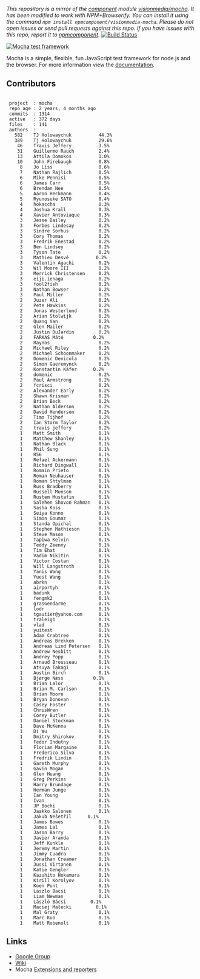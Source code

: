 *This repository is a mirror of the [component](http://component.io) module [visionmedia/mocha](http://github.com/visionmedia/mocha). It has been modified to work with NPM+Browserify. You can install it using the command `npm install npmcomponent/visionmedia-mocha`. Please do not open issues or send pull requests against this repo. If you have issues with this repo, report it to [npmcomponent](https://github.com/airportyh/npmcomponent).*
 [![Build Status](https://secure.travis-ci.org/visionmedia/mocha.png)](http://travis-ci.org/visionmedia/mocha)

  [![Mocha test framework](http://f.cl.ly/items/3l1k0n2A1U3M1I1L210p/Screen%20Shot%202012-02-24%20at%202.21.43%20PM.png)](http://visionmedia.github.io/mocha)

  Mocha is a simple, flexible, fun JavaScript test framework for node.js and the browser. For more information view the [documentation](http://visionmedia.github.io/mocha).

## Contributors

```

 project  : mocha
 repo age : 2 years, 4 months ago
 commits  : 1314
 active   : 372 days
 files    : 141
 authors  :
   582    TJ Holowaychuk          44.3%
   389    Tj Holowaychuk          29.6%
    46    Travis Jeffery          3.5%
    31    Guillermo Rauch         2.4%
    13    Attila Domokos          1.0%
    10    John Firebaugh          0.8%
     8    Jo Liss                 0.6%
     7    Nathan Rajlich          0.5%
     6    Mike Pennisi            0.5%
     6    James Carr              0.5%
     6    Brendan Nee             0.5%
     5    Aaron Heckmann          0.4%
     5    Ryunosuke SATO          0.4%
     4    hokaccha                0.3%
     4    Joshua Krall            0.3%
     4    Xavier Antoviaque       0.3%
     3    Jesse Dailey            0.2%
     3    Forbes Lindesay         0.2%
     3    Sindre Sorhus           0.2%
     3    Cory Thomas             0.2%
     3    Fredrik Enestad         0.2%
     3    Ben Lindsey             0.2%
     3    Tyson Tate              0.2%
     3    Mathieu Desvé          0.2%
     3    Valentin Agachi         0.2%
     3    Wil Moore III           0.2%
     3    Merrick Christensen     0.2%
     3    eiji.ienaga             0.2%
     3    fool2fish               0.2%
     3    Nathan Bowser           0.2%
     3    Paul Miller             0.2%
     2    Juzer Ali               0.2%
     2    Pete Hawkins            0.2%
     2    Jonas Westerlund        0.2%
     2    Arian Stolwijk          0.2%
     2    Quang Van               0.2%
     2    Glen Mailer             0.2%
     2    Justin DuJardin         0.2%
     2    FARKAS Máté           0.2%
     2    Raynos                  0.2%
     2    Michael Riley           0.2%
     2    Michael Schoonmaker     0.2%
     2    Domenic Denicola        0.2%
     2    Simon Gaeremynck        0.2%
     2    Konstantin Käfer      0.2%
     2    domenic                 0.2%
     2    Paul Armstrong          0.2%
     2    fcrisci                 0.2%
     2    Alexander Early         0.2%
     2    Shawn Krisman           0.2%
     2    Brian Beck              0.2%
     2    Nathan Alderson         0.2%
     2    David Henderson         0.2%
     2    Timo Tijhof             0.2%
     2    Ian Storm Taylor        0.2%
     2    travis jeffery          0.2%
     1    Matt Smith              0.1%
     1    Matthew Shanley         0.1%
     1    Nathan Black            0.1%
     1    Phil Sung               0.1%
     1    R56                     0.1%
     1    Refael Ackermann        0.1%
     1    Richard Dingwall        0.1%
     1    Romain Prieto           0.1%
     1    Roman Neuhauser         0.1%
     1    Roman Shtylman          0.1%
     1    Russ Bradberry          0.1%
     1    Russell Munson          0.1%
     1    Rustem Mustafin         0.1%
     1    Salehen Shovon Rahman   0.1%
     1    Sasha Koss              0.1%
     1    Seiya Konno             0.1%
     1    Simon Goumaz            0.1%
     1    Standa Opichal          0.1%
     1    Stephen Mathieson       0.1%
     1    Steve Mason             0.1%
     1    Tapiwa Kelvin           0.1%
     1    Teddy Zeenny            0.1%
     1    Tim Ehat                0.1%
     1    Vadim Nikitin           0.1%
     1    Victor Costan           0.1%
     1    Will Langstroth         0.1%
     1    Yanis Wang              0.1%
     1    Yuest Wang              0.1%
     1    abrkn                   0.1%
     1    airportyh               0.1%
     1    badunk                  0.1%
     1    fengmk2                 0.1%
     1    grasGendarme            0.1%
     1    lodr                    0.1%
     1    tgautier@yahoo.com      0.1%
     1    traleig1                0.1%
     1    vlad                    0.1%
     1    yuitest                 0.1%
     1    Adam Crabtree           0.1%
     1    Andreas Brekken         0.1%
     1    Andreas Lind Petersen   0.1%
     1    Andrew Nesbitt          0.1%
     1    Andrey Popp             0.1%
     1    Arnaud Brousseau        0.1%
     1    Atsuya Takagi           0.1%
     1    Austin Birch            0.1%
     1    Bjørge Næss           0.1%
     1    Brian Lalor             0.1%
     1    Brian M. Carlson        0.1%
     1    Brian Moore             0.1%
     1    Bryan Donovan           0.1%
     1    Casey Foster            0.1%
     1    ChrisWren               0.1%
     1    Corey Butler            0.1%
     1    Daniel Stockman         0.1%
     1    Dave McKenna            0.1%
     1    Di Wu                   0.1%
     1    Dmitry Shirokov         0.1%
     1    Fedor Indutny           0.1%
     1    Florian Margaine        0.1%
     1    Frederico Silva         0.1%
     1    Fredrik Lindin          0.1%
     1    Gareth Murphy           0.1%
     1    Gavin Mogan             0.1%
     1    Glen Huang              0.1%
     1    Greg Perkins            0.1%
     1    Harry Brundage          0.1%
     1    Herman Junge            0.1%
     1    Ian Young               0.1%
     1    Ivan                    0.1%
     1    JP Bochi                0.1%
     1    Jaakko Salonen          0.1%
     1    Jakub Nešetřil      0.1%
     1    James Bowes             0.1%
     1    James Lal               0.1%
     1    Jason Barry             0.1%
     1    Javier Aranda           0.1%
     1    Jeff Kunkle             0.1%
     1    Jeremy Martin           0.1%
     1    Jimmy Cuadra            0.1%
     1    Jonathan Creamer        0.1%
     1    Jussi Virtanen          0.1%
     1    Katie Gengler           0.1%
     1    Kazuhito Hokamura       0.1%
     1    Kirill Korolyov         0.1%
     1    Koen Punt               0.1%
     1    Laszlo Bacsi            0.1%
     1    Liam Newman             0.1%
     1    László Bácsi         0.1%
     1    Maciej Małecki         0.1%
     1    Mal Graty               0.1%
     1    Marc Kuo                0.1%
     1    Matt Robenolt           0.1%
```

## Links

  - [Google Group](http://groups.google.com/group/mochajs)
  - [Wiki](https://github.com/visionmedia/mocha/wiki)
  - Mocha [Extensions and reporters](https://github.com/visionmedia/mocha/wiki)
